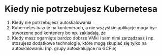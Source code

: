 # Kiedy nie potrzebujesz Kubernetesa

1. Kiedy nie potrzebujesz autoskalowania
2. Kubernetes bazuje na kontenerach, a nie wszystkie aplikacje moga byc stworzone pod kontenery bo np. zakladają, że 
3. Kiedy masz ogarnięte bardzo dobrze VMki i sam nimi zarządzasz i np. stosujesz dodatkowe technologie, które mogą skupiać się tylko na autoskalowaniu (np. grupy autoskalujące na GCPie)
